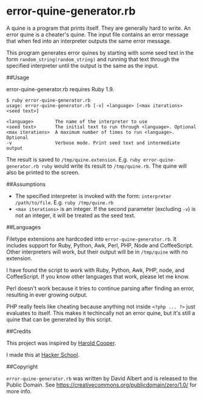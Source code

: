 error-quine-generator.rb
========================

A quine is a program that prints itself. They are generally hard to write. An error quine is a cheater's quine. The input file contains an error message that when fed into an interpreter outputs the same error message.

This program generates error quines by starting with some seed text in the form `random_string(random_string)` and running that text through the specified interpreter until the output is the same as the input.

##Usage

error-quine-generator.rb requires Ruby 1.9.

    $ ruby error-quine-generator.rb 
    usage: error-quine-generator.rb [-v] <language> [<max iterations> <seed text>]

    <language>        The name of the interpreter to use
    <seed text>       The initial text to run through <language>. Optional
    <max iterations>  A maximum number of times to run <language>. Optional
    -v                Verbose mode. Print seed text and intermediate output

The result is saved to `/tmp/quine.extension`. E.g. `ruby error-quine-generator.rb ruby` would write its result to `/tmp/quine.rb`. The quine will also be printed to the screen.

##Assumptions

- The specified interpreter is invoked with the form: `interpreter /path/to/file`. E.g. `ruby /tmp/quine.rb`
- `<max iterations>` is an integer. If the second parameter (excluding `-v`) is not an integer, it will be treated as the seed text.

##Languages

Filetype extensions are hardcoded into `error-quine-generator.rb`. It includes support for Ruby, Python, Awk, Perl, PHP, Node and CoffeeScript. Other interpreters will work, but their output will be in `/tmp/quine` with no extension.

I have found the script to work with Ruby, Python, Awk, PHP, node, and CoffeeScript. If you know other languages that work, please let me know.

Perl doesn't work because it tries to continue parsing after finding an error, resulting in ever growing output.

PHP really feels like cheating because anything not inside `<?php ... ?>` just evaluates to itself. This makes it techincally not an error quine, but it's still a quine that can be generated by this script.

##Credits

This project was inspired by [Harold Cooper](https://github.com/hrldcpr).

I made this at [Hacker School](https://www.hackerschool.com).

##Copyright

`error-quine-generator.rb` was written by David Albert and is released to the Public Domain. See https://creativecommons.org/publicdomain/zero/1.0/ for more info.
